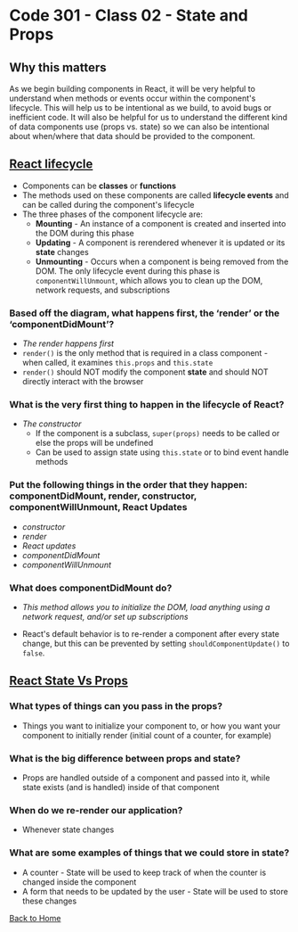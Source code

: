 # Code 301 - Class 02 - State and Props

## Why this matters

As we begin building components in React, it will be very helpful to understand when methods or events occur within the component's lifecycle. This will help us to be intentional as we build, to avoid bugs or inefficient code. It will also be helpful for us to understand the different kind of data components use (props vs. state) so we can also be intentional about when/where that data should be provided to the component.

## [React lifecycle](https://medium.com/@joshuablankenshipnola/react-component-lifecycle-events-cb77e670a093)

- Components can be **classes** or **functions**
- The methods used on these components are called **lifecycle events** and can be called during the component's lifecycle
- The three phases of the component lifecycle are:
  - **Mounting** - An instance of a component is created and inserted into the DOM during this phase
  - **Updating** - A component is rerendered whenever it is updated or its **state** changes
  - **Unmounting** - Occurs when a component is being removed from the DOM. The only lifecycle event during this phase is `componentWillUnmount`, which allows you to clean up the DOM, network requests, and subscriptions

### Based off the diagram, what happens first, the ‘render’ or the ‘componentDidMount’?

- *The render happens first*
- `render()` is the only method that is required in a class component - when called, it examines `this.props` and `this.state`
- `render()` should NOT modify the component **state** and should NOT directly interact with the browser

### What is the very first thing to happen in the lifecycle of React?

- *The constructor*
  - If the component is a subclass, `super(props)` needs to be called or else the props will be undefined
  - Can be used to assign state using `this.state` or to bind event handle methods

### Put the following things in the order that they happen: componentDidMount, render, constructor, componentWillUnmount, React Updates

- *constructor*
- *render*
- *React updates*
- *componentDidMount*
- *componentWillUnmount*

### What does componentDidMount do?

- *This method allows you to initialize the DOM, load anything using a network request, and/or set up subscriptions*

- React's default behavior is to re-render a component after every state change, but this can be prevented by setting `shouldComponentUpdate()` to `false`.

## [React State Vs Props](https://www.youtube.com/watch?v=IYvD9oBCuJI)

### What types of things can you pass in the props?

- Things you want to initialize your component to, or how you want your component to initially render (initial count of a counter, for example)

### What is the big difference between props and state?

- Props are handled outside of a component and passed into it, while state exists (and is handled) inside of that component

### When do we re-render our application?

- Whenever state changes

### What are some examples of things that we could store in state?

- A counter - State will be used to keep track of when the counter is changed inside the component
- A form that needs to be updated by the user - State will be used to store these changes

[Back to Home](../README.md)
